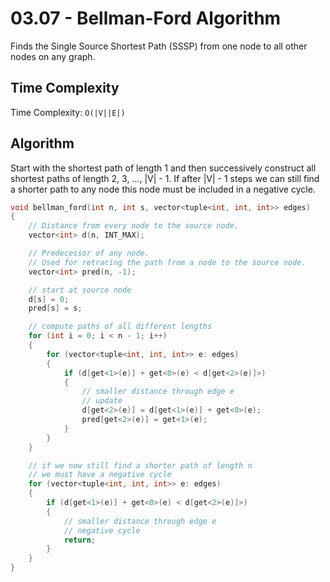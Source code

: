 # 03.07 - Bellman-Ford Algorithm
Finds the Single Source Shortest Path (SSSP) from one node to all other nodes on any graph.

## Time Complexity
Time Complexity: `O(|V||E|)`

## Algorithm
Start with the shortest path of length 1 and then successively construct all shortest paths of length
2, 3, ..., |V| - 1. If after |V| - 1 steps we can still find a shorter path to any node this node must be
included in a negative cycle.

```c++
void bellman_ford(int n, int s, vector<tuple<int, int, int>> edges)
{
    // Distance from every node to the source node.
    vector<int> d(n, INT_MAX);

    // Predecessor of any node.
    // Used for retracing the path from a node to the source node.
    vector<int> pred(n, -1);

    // start at source node
    d[s] = 0;
    pred[s] = s;

    // compute paths of all different lengths
    for (int i = 0; i < n - 1; i++)
    {
        for (vector<tuple<int, int, int>> e: edges)
        {
            if (d[get<1>(e)] + get<0>(e) < d[get<2>(e)]>)
            {
                // smaller distance through edge e
                // update
                d[get<2>(e)] = d[get<1>(e)] + get<0>(e);
                pred[get<2>(e)] = get<1>(e);
            }
        }
    }

    // if we now still find a shorter path of length n
    // we must have a negative cycle
    for (vector<tuple<int, int, int>> e: edges)
    {
        if (d[get<1>(e)] + get<0>(e) < d[get<2>(e)]>)
        {
            // smaller distance through edge e
            // negative cycle
            return;
        }
    }
}
```